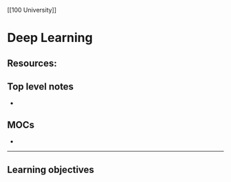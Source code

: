 [[100 University]]

# Deep Learning
Resources:
- 

## Top level notes
- 

## MOCs
- 

---
## Learning objectives